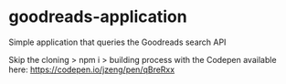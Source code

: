 # goodreads-application
Simple application that queries the Goodreads search API

Skip the cloning > npm i > building process with the Codepen available here:
https://codepen.io/jzeng/pen/qBreRxx
